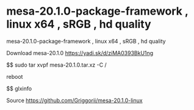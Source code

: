 # mesa-20.1.0-package-framework , linux x64 , sRGB , hd quality 
mesa-20.1.0-package-framework , linux x64 , sRGB , hd quality

Download mesa-20.1.0 https://yadi.sk/d/ziMA0393BkU1ng

$$ sudo tar xvpf mesa-20.1.0.tar.xz -C /

reboot

$$ glxinfo

Source https://github.com/Griggorii/mesa-20.1.0-linux
